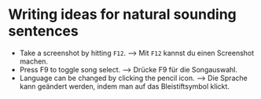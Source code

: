# Writing ideas for natural sounding sentences

- Take a screenshot by hitting `F12`. --> Mit `F12` kannst du einen Screenshot machen.
- Press F9 to toggle song select. --> Drücke F9 für die Songauswahl.
- Language can be changed by clicking the pencil icon. --> Die Sprache kann geändert werden, indem man auf das Bleistiftsymbol klickt.

